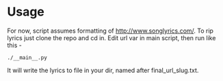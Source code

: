 Usage                                                                                                                                                                                
=======

For now, script assumes formatting of http://www.songlyrics.com/.  To rip lyrics just clone the repo and cd in.  Edit url var in main script, then run like this -

    ./__main__.py

It will write the lyrics to file in your dir, named after final_url_slug.txt.

